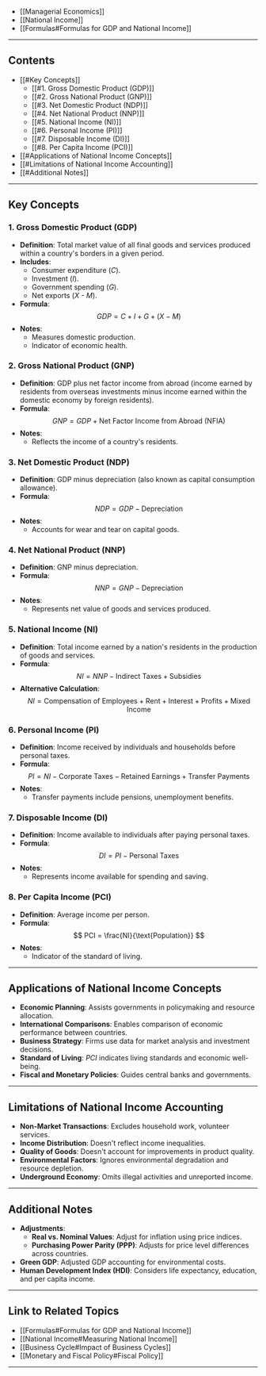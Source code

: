 
- [[Managerial Economics]]
- [[National Income]]
- [[Formulas#Formulas for GDP and National Income]]

---

## Contents

- [[#Key Concepts]]
  - [[#1. Gross Domestic Product (GDP)]]
  - [[#2. Gross National Product (GNP)]]
  - [[#3. Net Domestic Product (NDP)]]
  - [[#4. Net National Product (NNP)]]
  - [[#5. National Income (NI)]]
  - [[#6. Personal Income (PI)]]
  - [[#7. Disposable Income (DI)]]
  - [[#8. Per Capita Income (PCI)]]
- [[#Applications of National Income Concepts]]
- [[#Limitations of National Income Accounting]]
- [[#Additional Notes]]

---

## Key Concepts

### 1. Gross Domestic Product (GDP)

- **Definition**: Total market value of all final goods and services produced within a country's borders in a given period.
- **Includes**:
  - Consumer expenditure (_C_).
  - Investment (_I_).
  - Government spending (_G_).
  - Net exports (_X - M_).
- **Formula**:
  $$
  GDP = C + I + G + (X - M)
  $$
- **Notes**:
  - Measures domestic production.
  - Indicator of economic health.

### 2. Gross National Product (GNP)

- **Definition**: GDP plus net factor income from abroad (income earned by residents from overseas investments minus income earned within the domestic economy by foreign residents).
- **Formula**:
  $$
  GNP = GDP + \text{Net Factor Income from Abroad (NFIA)}
  $$
- **Notes**:
  - Reflects the income of a country's residents.

### 3. Net Domestic Product (NDP)

- **Definition**: GDP minus depreciation (also known as capital consumption allowance).
- **Formula**:
  $$
  NDP = GDP - \text{Depreciation}
  $$
- **Notes**:
  - Accounts for wear and tear on capital goods.

### 4. Net National Product (NNP)

- **Definition**: GNP minus depreciation.
- **Formula**:
  $$
  NNP = GNP - \text{Depreciation}
  $$
- **Notes**:
  - Represents net value of goods and services produced.

### 5. National Income (NI)

- **Definition**: Total income earned by a nation's residents in the production of goods and services.
- **Formula**:
  $$
  NI = NNP - \text{Indirect Taxes} + \text{Subsidies}
  $$
- **Alternative Calculation**:
  $$
  NI = \text{Compensation of Employees} + \text{Rent} + \text{Interest} + \text{Profits} + \text{Mixed Income}
  $$

### 6. Personal Income (PI)

- **Definition**: Income received by individuals and households before personal taxes.
- **Formula**:
  $$
  PI = NI - \text{Corporate Taxes} - \text{Retained Earnings} + \text{Transfer Payments}
  $$
- **Notes**:
  - Transfer payments include pensions, unemployment benefits.

### 7. Disposable Income (DI)

- **Definition**: Income available to individuals after paying personal taxes.
- **Formula**:
  $$
  DI = PI - \text{Personal Taxes}
  $$
- **Notes**:
  - Represents income available for spending and saving.

### 8. Per Capita Income (PCI)

- **Definition**: Average income per person.
- **Formula**:
  $$
  PCI = \frac{NI}{\text{Population}}
  $$
- **Notes**:
  - Indicator of the standard of living.

---

## Applications of National Income Concepts

- **Economic Planning**: Assists governments in policymaking and resource allocation.
- **International Comparisons**: Enables comparison of economic performance between countries.
- **Business Strategy**: Firms use data for market analysis and investment decisions.
- **Standard of Living**: _PCI_ indicates living standards and economic well-being.
- **Fiscal and Monetary Policies**: Guides central banks and governments.

---

## Limitations of National Income Accounting

- **Non-Market Transactions**: Excludes household work, volunteer services.
- **Income Distribution**: Doesn't reflect income inequalities.
- **Quality of Goods**: Doesn't account for improvements in product quality.
- **Environmental Factors**: Ignores environmental degradation and resource depletion.
- **Underground Economy**: Omits illegal activities and unreported income.

---

## Additional Notes

- **Adjustments**:
  - **Real vs. Nominal Values**: Adjust for inflation using price indices.
  - **Purchasing Power Parity (PPP)**: Adjusts for price level differences across countries.
- **Green GDP**: Adjusted GDP accounting for environmental costs.
- **Human Development Index (HDI)**: Considers life expectancy, education, and per capita income.

---

## Link to Related Topics

- [[Formulas#Formulas for GDP and National Income]]
- [[National Income#Measuring National Income]]
- [[Business Cycle#Impact of Business Cycles]]
- [[Monetary and Fiscal Policy#Fiscal Policy]]

---
